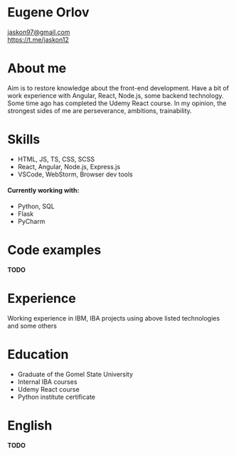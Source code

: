 # Eugene Orlov
 jaskon97@gmail.com\
 https://t.me/jaskon12

# About me
 Aim is to restore knowledge about the front-end development.
 Have a bit of work experience with Angular, React, Node.js,
some backend technology.
 Some time ago has completed the Udemy React course.
 In my opinion, the strongest sides of me are
perseverance, ambitions, trainability.

# Skills
 - HTML, JS, TS, CSS, SCSS
 - React, Angular, Node.js, Express.js
 - VSCode, WebStorm, Browser dev tools

 #### Currently working with:
 - Python, SQL
 - Flask
 - PyCharm

# Code examples
 __TODO__

# Experience
 Working experience in IBM, IBA projects using above listed technologies
and some others

# Education
 - Graduate of the Gomel State University
 - Internal IBA courses
 - Udemy React course
 - Python institute certificate

# English
 __TODO__
